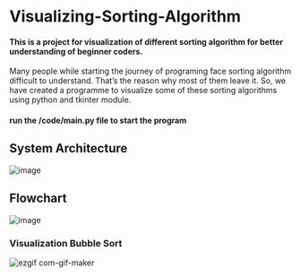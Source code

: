 # Visualizing-Sorting-Algorithm
#### This is a project for visualization of different sorting algorithm for better understanding of beginner coders.

Many people while starting the journey of programing face sorting algorithm difficult to understand. That’s the reason why most of them leave it. So, we have created a programme to visualize some of these sorting algorithms using python and tkinter module.

#### run the /code/main.py file to start the program

## System Architecture
![image](https://user-images.githubusercontent.com/80695146/151689918-61a6f844-b108-4ee2-ae0a-833b96bd16ec.png)

## Flowchart
![image](https://user-images.githubusercontent.com/80695146/151689952-64ffc604-0db6-4ea6-b2b7-10f0eba03348.png)

### Visualization Bubble Sort
![ezgif com-gif-maker](https://user-images.githubusercontent.com/80695146/151690139-5588a60e-6d6a-450a-8b82-c95e8c418879.gif)
